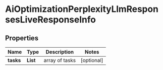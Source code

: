 # AiOptimizationPerplexityLlmResponsesLiveResponseInfo


## Properties

| Name | Type | Description | Notes |
|------------ | ------------- | ------------- | -------------|
**tasks** | **List<AiOptimizationPerplexityLlmResponsesLiveTaskInfo>** | array of tasks |[optional]|